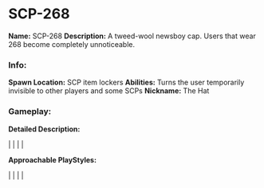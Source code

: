 # SCP-268

**Name:** SCP-268
**Description:** A tweed-wool newsboy cap. Users that wear 268 become completely unnoticeable. 

### Info:

**Spawn Location:** SCP item lockers
**Abilities:** Turns the user temporarily invisible to other players and some SCPs
**Nickname:** The Hat

### Gameplay:

**Detailed Description:**

|
|
|
|

**Approachable PlayStyles:**

|
|
|
|